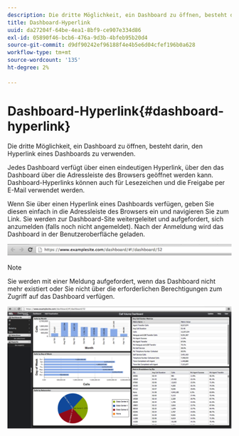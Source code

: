 ```yaml
---
description: Die dritte Möglichkeit, ein Dashboard zu öffnen, besteht darin, den Hyperlink eines Dashboards zu verwenden.
title: Dashboard-Hyperlink
uuid: da27204f-64be-4ea1-8bf9-ce907e334d86
exl-id: 05890f46-bcb6-476a-9d3b-4bfeb95b20d4
source-git-commit: d9df90242ef96188f4e4b5e6d04cfef196b0a628
workflow-type: tm+mt
source-wordcount: '135'
ht-degree: 2%

---
```


# Dashboard-Hyperlink{#dashboard-hyperlink}

Die dritte Möglichkeit, ein Dashboard zu öffnen, besteht darin, den Hyperlink eines Dashboards zu verwenden.

Jedes Dashboard verfügt über einen eindeutigen Hyperlink, über den das Dashboard über die Adressleiste des Browsers geöffnet werden kann. Dashboard-Hyperlinks können auch für Lesezeichen und die Freigabe per E-Mail verwendet werden.

Wenn Sie über einen Hyperlink eines Dashboards verfügen, geben Sie diesen einfach in die Adressleiste des Browsers ein und navigieren Sie zum Link. Sie werden zur Dashboard-Site weitergeleitet und aufgefordert, sich anzumelden (falls noch nicht angemeldet). Nach der Anmeldung wird das Dashboard in der Benutzeroberfläche geladen.

![](assets/db_hyperlink.png)

>[!NOTE]
>
>Sie werden mit einer Meldung aufgefordert, wenn das Dashboard nicht mehr existiert oder Sie nicht über die erforderlichen Berechtigungen zum Zugriff auf das Dashboard verfügen.

![](assets/db_hyperlink2.png)
